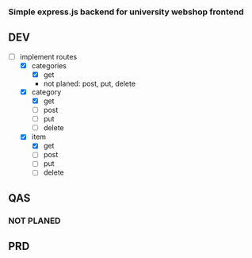 ### Simple express.js backend for university webshop frontend

## DEV

- [ ] implement routes
  - [x] categories
    - [x] get
    - not planed: post, put, delete
  - [x] category
    - [x] get
    - [ ] post
    - [ ] put
    - [ ] delete
  - [x] item
    - [x] get
    - [ ] post
    - [ ] put
    - [ ] delete

## QAS

### NOT PLANED

## PRD
